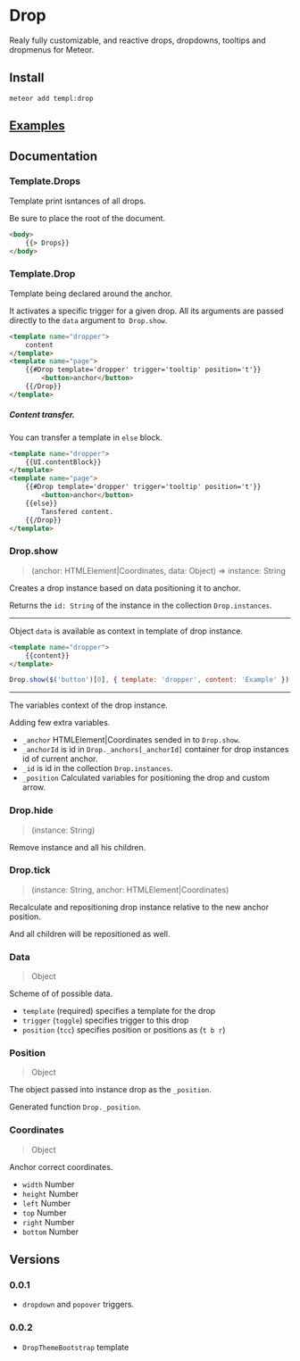 # Drop

Realy fully customizable, and reactive drops, dropdowns, tooltips and dropmenus for Meteor.

## Install

```
meteor add templ:drop
```

## [Examples](http://templ.meteor.com/drop)

## Documentation

### Template.Drops

Template print isntances of all drops.

Be sure to place the root of the document.

```html
<body>
    {{> Drops}}
</body>
```

### Template.Drop

Template being declared around the anchor.

It activates a specific trigger for a given drop. All its arguments are passed directly to the `data` argument to` Drop.show`.

```html
<template name="dropper">
    content
</template>
<template name="page">
    {{#Drop template='dropper' trigger='tooltip' position='t'}}
        <button>anchor</button>
    {{/Drop}}
</template>
```

##### Content transfer.

You can transfer a template in `else` block.

```html
<template name="dropper">
    {{UI.contentBlock}}
</template>
<template name="page">
    {{#Drop template='dropper' trigger='tooltip' position='t'}}
        <button>anchor</button>
    {{else}}
        Tansfered content.
    {{/Drop}}
</template>
```

### Drop.show
> (anchor: HTMLElement|Coordinates, data: Object) => instance: String

Creates a drop instance based on data positioning it to anchor.

Returns the `id: String` of the instance in the collection `Drop.instances`.

---

Object `data` is available as context in template of drop instance.

```html
<template name="dropper">
    {{content}}
</template>
```

```js
Drop.show($('button')[0], { template: 'dropper', content: 'Example' });
```

---

The variables context of the drop instance.

Adding few extra variables.

* `_anchor` HTMLElement|Coordinates sended in to `Drop.show`.
* `_anchorId` is id in `Drop._anchors[_anchorId]` container for drop instances id of current anchor.
* `_id` is id in the collection `Drop.instances`.
* `_position` Calculated variables for positioning the drop and custom arrow.

### Drop.hide
> (instance: String)

Remove instance and all his children.

### Drop.tick
> (instance: String, anchor: HTMLElement|Coordinates)

Recalculate and repositioning drop instance relative to the new anchor position.

And all children will be repositioned as well.

### Data
> Object

Scheme of of possible data.

* `template` (required) specifies a template for the drop
* `trigger` (`toggle`) specifies trigger to this drop
* `position` (`tcc`) specifies position or positions as (`t b r`)

### Position
> Object

The object passed into instance drop as the `_position`.

Generated function `Drop._position`.

### Coordinates
> Object

Anchor correct coordinates.

* `width` Number
* `height` Number
* `left` Number
* `top` Number
* `right` Number
* `bottom` Number

## Versions

### 0.0.1

* `dropdown` and `popover` triggers.

### 0.0.2

* `DropThemeBootstrap` template